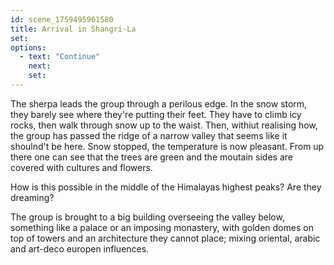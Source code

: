 ```yaml
---
id: scene_1759495961580
title: Arrival in Shangri-La
set:
options:
  - text: "Continue"
    next: 
    set:
---
```


The sherpa leads the group through a perilous edge. In the snow storm, they barely see where they're putting their feet. They have to climb icy rocks, then walk through snow up to the waist. Then, withiut realising how, the group has passed the ridge of a narrow valley that seems like it shoulnd't be here. Snow stopped, the temperature is now pleasant. From up there one can see that the trees are green and the moutain sides are covered with cultures and flowers.

How is this possible in the middle of the Himalayas highest peaks? Are they dreaming?

The group is brought to a big building overseeing the valley below, something like a palace or an imposing monastery, with golden domes on top of towers and an architecture they cannot place; mixing oriental, arabic and art-deco europen influences.
